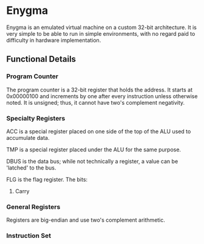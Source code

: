 # Enygma
Enygma is an emulated virtual machine on a custom 32-bit architecture. It is  very simple to be able to run in simple environments, with no regard paid to difficulty in hardware implementation.

## Functional Details
### Program Counter
The program counter is a 32-bit register that holds the address. It starts at 0x00000100 and increments by one after every instruction unless otherwise noted. It is unsigned; thus, it cannot have two's complement negativity.
### Specialty Registers
ACC is a special register placed on one side of the top of the ALU used to accumulate data.

TMP is a special register placed under the ALU for the same purpose.

DBUS is the data bus; while not technically a register, a value can be 'latched' to the bus.

FLG is the flag register. The bits:
1. Carry
### General Registers
Registers are big-endian and use two's complement arithmetic.
### Instruction Set


